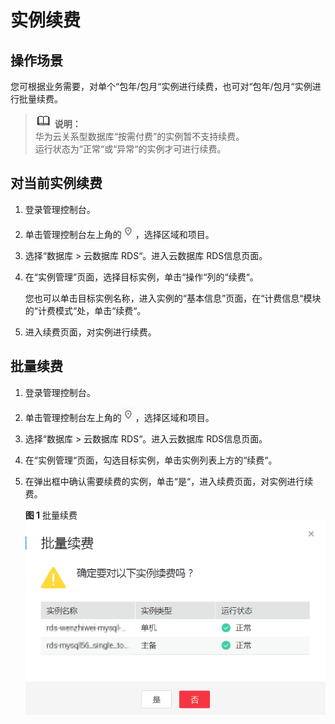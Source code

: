# 实例续费<a name="rds_pg_05_0002"></a>

## 操作场景<a name="rds_05_0002_section36712096194014"></a>

您可根据业务需要，对单个“包年/包月“实例进行续费，也可对“包年/包月“实例进行批量续费。

>![](public_sys-resources/icon-note.gif) **说明：**   
>华为云关系型数据库“按需付费”的实例暂不支持续费。  
>运行状态为“正常“或“异常“的实例才可进行续费。  

## 对当前实例续费<a name="rds_05_0002_section59386647165940"></a>

1.  登录管理控制台。
2.  单击管理控制台左上角的![](figures/Region灰色图标.png)，选择区域和项目。
3.  选择“数据库  \>  云数据库 RDS“。进入云数据库 RDS信息页面。
4.  在“实例管理”页面，选择目标实例，单击“操作“列的“续费“。

    您也可以单击目标实例名称，进入实例的“基本信息”页面，在“计费信息“模块的“计费模式“处，单击“续费“。

5.  进入续费页面，对实例进行续费。

## 批量续费<a name="rds_05_0002_section164251716142211"></a>

1.  登录管理控制台。
2.  单击管理控制台左上角的![](figures/Region灰色图标.png)，选择区域和项目。
3.  选择“数据库  \>  云数据库 RDS“。进入云数据库 RDS信息页面。
4.  在“实例管理“页面，勾选目标实例，单击实例列表上方的“续费“。
5.  在弹出框中确认需要续费的实例，单击“是“，进入续费页面，对实例进行续费。

    **图 1**  批量续费<a name="rds_05_0002_fig724321684916"></a>  
    ![](figures/批量续费.png "批量续费")


